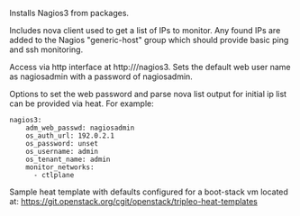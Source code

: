 Installs Nagios3 from packages.


Includes nova client used to get a list of IPs to monitor. Any found IPs are
added to the Nagios "generic-host" group which should provide basic ping and
ssh monitoring.

Access via http interface at http://<VmIp>/nagios3.
Sets the default web user name as nagiosadmin with a password of nagiosadmin.

Options to set the web password and parse nova list output for initial ip list
can be provided via heat. For example:

    nagios3:
        adm_web_passwd: nagiosadmin
        os_auth_url: 192.0.2.1
        os_password: unset
        os_username: admin
        os_tenant_name: admin
        monitor_networks:
          - ctlplane

Sample heat template with defaults configured for a boot-stack vm located at:
  https://git.openstack.org/cgit/openstack/tripleo-heat-templates
